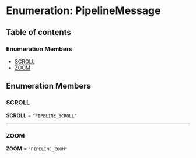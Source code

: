 # Enumeration: PipelineMessage

## Table of contents

### Enumeration Members

* [SCROLL](/en/auto-docs/core/enums/PipelineMessage.md#scroll)
* [ZOOM](/en/auto-docs/core/enums/PipelineMessage.md#zoom)

## Enumeration Members

### SCROLL

**SCROLL** = `"PIPELINE_SCROLL"`

***

### ZOOM

**ZOOM** = `"PIPELINE_ZOOM"`
